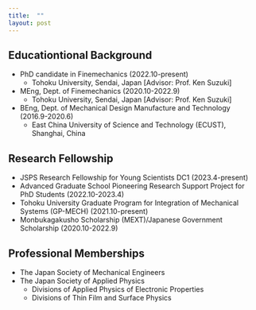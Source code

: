 ```yaml
---
title:  ""
layout: post
---
```


## Educationtional Background
* PhD candidate in Finemechanics (2022.10-present)
   * Tohoku University, Sendai, Japan [Advisor: Prof. Ken Suzuki]
* MEng, Dept. of Finemechanics (2020.10-2022.9)
   * Tohoku University, Sendai, Japan [Advisor: Prof. Ken Suzuki]
* BEng, Dept. of Mechanical Design Manufacture and Technology (2016.9-2020.6)
   * East China University of Science and Technology (ECUST), Shanghai, China

## Research Fellowship
* JSPS Research Fellowship for Young Scientists DC1 (2023.4-present)
* Advanced Graduate School Pioneering Research Support Project for PhD Students (2022.10-2023.4)
* Tohoku University Graduate Program for Integration of Mechanical Systems (GP-MECH) (2021.10-present)
* Monbukagakusho Scholarship (MEXT)/Japanese Government Scholarship (2020.10-2022.9)

## Professional Memberships
* The Japan Society of Mechanical Engineers
* The Japan Society of Applied Physics
  * Divisions of Applied Physics of Electronic Properties 
  * Divisions of Thin Film and Surface Physics

